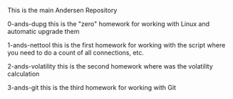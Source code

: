This is the main Andersen Repository

0-ands-dupg		this is the "zero" homework for working with Linux and automatic upgrade them

1-ands-nettool		this is the first homework for working with the script where you need to do a count of all connections, etc.

2-ands-volatility	this is the second homework where was the volatility calculation

3-ands-git		this is the third homework for working with Git

